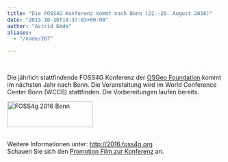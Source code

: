 ```yaml
---
title: "Die FOSS4G Konferenz kommt nach Bonn (22.-26. August 2016)"
date: "2015-10-10T14:37:03+00:00"
author: "Astrid Emde"
aliases:
  - "/node/267"

---
```


<p>&nbsp;</p>
<p>Die jährlich stattfindende FOSS4G Konferenz der <a href="https://osgeo.org">OSGeo Foundation</a> kommt im nächsten Jahr nach Bonn. Die Veranstaltung wird im World Conference Center Bonn (WCCB) stattfinden. Die Vorbereitungen laufen bereits.</p>
<p><img alt="FOSS4g 2016 Bonn" src="/news/images/2015-10-10-foss4g-logo_07_small.png" style="width: 200px; height: 60px;" /></p>
<p><br />
	Weitere Informationen unter: <a href="http://2016.foss4g.org">http://2016.foss4g.org</a><br />
	Schauen Sie sich den <a href="http://2016.foss4g.org/index.php/promotion-video.html">Promotion Film zur Konferenz</a> an.<br />
	&nbsp;</p>
